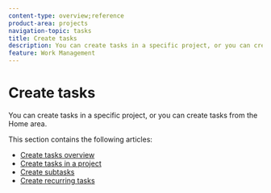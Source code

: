 ```yaml
---
content-type: overview;reference
product-area: projects
navigation-topic: tasks
title: Create tasks
description: You can create tasks in a specific project, or you can create tasks from the Home area.
feature: Work Management
---
```


# Create tasks

You can create tasks in a specific project, or you can create tasks from the Home area.

This section contains the following articles:

* [Create tasks overview](../../../manage-work/tasks/create-tasks/create-tasks-overview.md) 
* [Create tasks in a project](../../../manage-work/tasks/create-tasks/create-tasks-in-project.md) 
* [Create subtasks](../../../manage-work/tasks/create-tasks/create-subtasks.md) 
* [Create recurring tasks](../../../manage-work/tasks/create-tasks/create-recurring-tasks.md)

